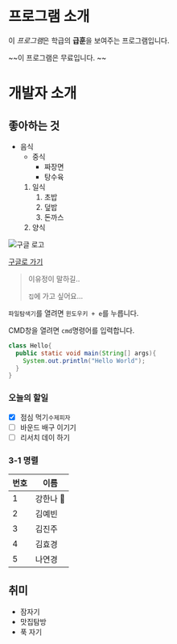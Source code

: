 # 프로그램 소개
이 *프로그램*은 학급의 **급훈**을 보여주는 프로그램입니다. 

~~이 프로그램은 무료입니다. ~~

# 개발자 소개 

## 좋아하는 것

* 음식
  * 중식 
    * 짜장면
    * 탕수육 
  1. 일식
     1. 초밥
     1. 덮밥
     1. 돈까스
  1. 양식

![구글 로고](https://www.google.com/images/branding/googlelogo/1x/googlelogo_color_272x92dp.png)

[구글로 가기](https://google.co.kr/)

> 이유정이 말하길..
>
> `집`에 가고 싶어요...
>

`파일탐색기`를 열려면 `윈도우키 + e`를 누릅니다. 

CMD창을 열려면 `cmd`명령어를 입력합니다. 

```java
class Hello{
  public static void main(String[] args){
    System.out.println("Hello World");
  }
}
```
### 오늘의 할일
- [x] 점심 먹기`수제피자`
- [ ] 바운드 배구 이기기 
- [ ] 리서치 데이 하기 

### 3-1 명렬
번호 | 이름
-----|----
1|강한나 :no_bell: 
2|김예빈
3|김진주
4|김효경
5|나연경


## 취미
* 잠자기
* 맛집탐방
* 푹 자기
